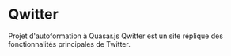 # Qwitter

Projet d'autoformation à Quasar.js
Qwitter est un site réplique des fonctionnalités principales de Twitter.
